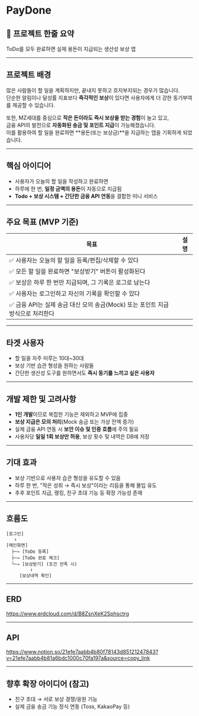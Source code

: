 # PayDone

## 📝 프로젝트 한줄 요약
ToDo를 모두 완료하면 실제 용돈이 지급되는 생산성 보상 앱

---

## 프로젝트 배경

많은 사람들이 할 일을 계획하지만, 끝내지 못하고 흐지부지되는 경우가 많습니다.  
단순한 알림이나 달성률 지표보다 **즉각적인 보상**이 있다면 사용자에게 더 강한 동기부여를 제공할 수 있습니다.

또한, MZ세대를 중심으로 **작은 돈이라도 즉시 보상을 받는 경험**이 늘고 있고,  
금융 API의 발전으로 **자동화된 송금 및 포인트 지급**이 가능해졌습니다.  
이를 활용하여 할 일을 완료하면 **용돈(또는 보상금)**을 지급하는 앱을 기획하게 되었습니다.

---

## 핵심 아이디어

- 사용자가 오늘의 할 일을 작성하고 완료하면
- 하루에 한 번, **일정 금액의 용돈**이 자동으로 지급됨
- **Todo + 보상 시스템 + 간단한 금융 API 연동**을 결합한 미니 서비스

---

## 주요 목표 (MVP 기준)

| 목표 | 설명 |
|------|------|
| ✅ 사용자는 오늘의 할 일을 등록/편집/삭제할 수 있다 |
| ✅ 모든 할 일을 완료하면 "보상받기" 버튼이 활성화된다 |
| ✅ 보상은 하루 한 번만 지급되며, 그 기록은 로그로 남는다 |
| ✅ 사용자는 로그인하고 자신의 기록을 확인할 수 있다 |
| ✅ 금융 API는 실제 송금 대신 모의 송금(Mock) 또는 포인트 지급 방식으로 처리한다 |

---

## 타겟 사용자

- 할 일을 자주 미루는 10대~30대
- 보상 기반 습관 형성을 원하는 사람들
- 간단한 생산성 도구를 원하면서도 **즉시 동기를 느끼고 싶은 사용자**

---

## 개발 제한 및 고려사항

- **1인 개발**이므로 복잡한 기능은 제외하고 MVP에 집중
- **보상 지급은 모의 처리**(Mock 송금 또는 가상 잔액 증가)
- 실제 금융 API 연동 시 **보안 이슈 및 인증 흐름**에 주의 필요
- 사용자당 **일일 1회 보상만 허용**, 보상 횟수 및 내역은 DB에 저장

---

## 기대 효과

- 보상 기반으로 사용자 습관 형성을 유도할 수 있음
- 하루 한 번, "작은 성취 → 즉시 보상"이라는 리듬을 통해 몰입 유도
- 추후 포인트 지급, 랭킹, 친구 초대 기능 등 확장 가능성 존재

---

## 흐름도

```
[로그인]
   ↓
[메인화면]
  ├─→ [ToDo 등록]
  ├─→ [ToDo 완료 체크]
  └─→ [보상받기] (조건 만족 시)
         ↓
     [보상내역 확인]
```

---

## ERD

https://www.erdcloud.com/d/B8ZsnXeK2Sphsctrg

---

## API

https://www.notion.so/21efe7aabb4b80f78143d85121247843?v=21efe7aabb4b81a6bdc1000c70fa197a&source=copy_link

---

## 향후 확장 아이디어 (참고)

- 친구 초대 → 서로 보상 경쟁/응원 기능
- 실제 금융 송금 기능 정식 연동 (Toss, KakaoPay 등)
